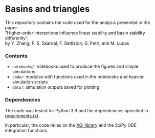 # Basins and triangles

This repository contains the code used for the analysis presented in the paper:  
"Higher-order interactions influence linear stability and basin stability differently",  
by Y. Zhang, P. S. Skardal, F. Battiston, G. Petri, and M. Lucas


### Contents
- `notebooks/`: notebooks used to produce the figures and simple simulations
- `code/`: modules with functions used in the notebooks and heavier simulation scripts
- `data/`: simulation outputs saved for plotting

### Dependencies

The code was tested for Python 3.9 and the dependencies specified in [requirements.txt](requirements.txt).

In particular, the code relies on the [XGI library](https://github.com/ComplexGroupInteractions/xgi) and the SciPy ODE integration functions.